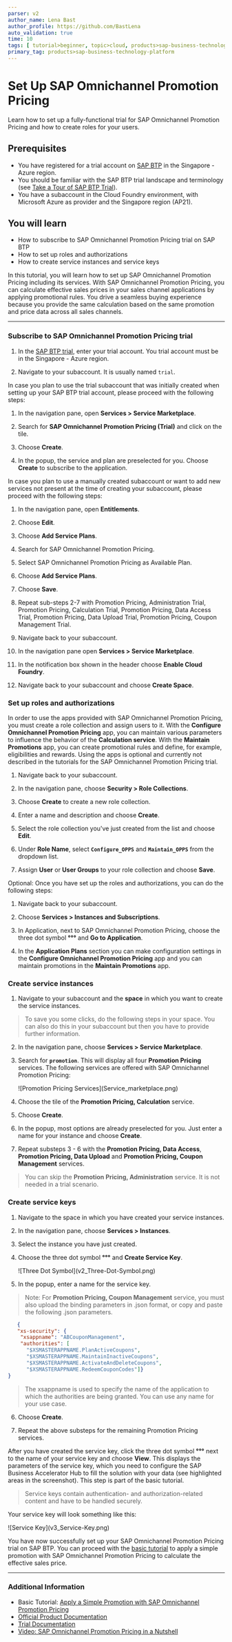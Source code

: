 ```yaml
---
parser: v2
author_name: Lena Bast
author_profile: https://github.com/BastLena
auto_validation: true
time: 10
tags: [ tutorial>beginner, topic>cloud, products>sap-business-technology-platform, products>sap-btp--cloud-foundry-environment]
primary_tag: products>sap-business-technology-platform
---
```


# Set Up SAP Omnichannel Promotion Pricing
<!-- description --> Learn how to set up a fully-functional trial for SAP Omnichannel Promotion Pricing and how to create roles for your users.

## Prerequisites
 - You have registered for a trial account on [SAP BTP](hcp-create-trial-account) in the Singapore - Azure region.
 - You should be familiar with the SAP BTP trial landscape and terminology (see [Take a Tour of SAP BTP Trial](cp-trial-quick-onboarding)). 
 - You have a subaccount in the Cloud Foundry environment, with Microsoft Azure as provider and the Singapore region (AP21). 



## You will learn
  - How to subscribe to SAP Omnichannel Promotion Pricing trial on SAP BTP
  - How to set up roles and authorizations
  - How to create service instances and service keys

  In this tutorial, you will learn how to set up SAP Omnichannel Promotion Pricing including its services.
  With SAP Omnichannel Promotion Pricing, you can calculate effective sales prices in your sales channel applications by applying promotional rules. You drive a seamless buying experience because you provide the same calculation based on the same promotion and price data across all sales channels.

---


### Subscribe to SAP Omnichannel Promotion Pricing trial


1. In the [SAP BTP trial](https://account.hanatrial.ondemand.com), enter your trial account. You trial account must be in the Singapore - Azure region.

2. Navigate to your subaccount. It is usually named `trial`.

In case you plan to use the trial subaccount that was initially created when setting up your SAP BTP trial account, please proceed with the following steps: 

1. In the navigation pane, open **Services > Service Marketplace**.

2. Search for **SAP Omnichannel Promotion Pricing (Trial)** and click on the tile.

3. Choose **Create**.

4. In the popup, the service and plan are preselected for you. Choose **Create** to subscribe to the application.

<!-- The subscription process is finished once the status icon changes from **Processing** to **Subscribed**. -->


In case you plan to use a manually created subaccount or want to add new services not present at the time of creating your subaccount, please proceed with the following steps:

1. In the navigation pane, open **Entitlements**.

2. Choose **Edit**.

3. Choose **Add Service Plans**.

4. Search for SAP Omnichannel Promotion Pricing.

5. Select SAP Omnichannel Promotion Pricing as Available Plan.

6. Choose **Add Service Plans**.

7. Choose **Save**.

8. Repeat sub-steps 2-7 with Promotion Pricing, Administration Trial, Promotion Pricing, Calculation Trial, Promotion Pricing, Data Access Trial, Promotion Pricing, Data Upload Trial, Promotion Pricing, Coupon Management Trial.  

9. Navigate back to your subaccount.

10. In the navigation pane open **Services > Service Marketplace**.

11. In the notification box shown in the header choose **Enable Cloud Foundry**.

12. Navigate back to your subaccount and choose **Create Space**.


### Set up roles and authorizations


In order to use the apps provided with SAP Omnichannel Promotion Pricing, you must create a role collection and assign users to it. With the **Configure Omnichannel Promotion Pricing** app, you can maintain various parameters to influence the behavior of the **Calculation service**. With the **Maintain Promotions** app, you can create promotional rules and define, for example, eligibilities and rewards. Using the apps is optional and currently not described in the tutorials for the SAP Omnichannel Promotion Pricing trial.

1. Navigate back to your subaccount.

2. In the navigation pane, choose **Security > Role Collections**.

3. Choose **Create** to create a new role collection.

4. Enter a name and description and choose **Create**.

5. Select the role collection you've just created from the list and choose **Edit**.

6. Under **Role Name**, select **`Configure_OPPS`** and **`Maintain_OPPS`** from the dropdown list.

7. Assign **User** or **User Groups** to your role collection and choose **Save**. 

Optional: Once you have set up the roles and authorizations, you can do the following steps: 

1. Navigate back to your subaccount. 

2. Choose **Services > Instances and Subscriptions**. 

3. In Application, next to SAP Omnichannel Promotion Pricing, choose the three dot symbol **°°°** and  **Go to Application**.  

4. In the **Application Plans** section you can make configuration settings in the **Configure Omnichannel Promotion Pricing** app and you can maintain promotions in the **Maintain Promotions** app.  <!-- Using the app is optional and not part of the basic tutorial but is included in our advanced tutorial.-->
<!-- Add link to advanced tutorial once available -->




### Create service instances


1. Navigate to your subaccount and the **space** in which you want to create the service instances.
> To save you some clicks, do the following steps in your space. You can also do this in your subaccount but then you have to provide further information.

2. In the navigation pane, choose **Services > Service Marketplace**.

3. Search for **`promotion`**. This will display all four **Promotion Pricing** services. The following services are offered with SAP Omnichannel Promotion Pricing:

    <!-- border -->![Promotion Pricing Services](Service_marketplace.png)

4. Choose the tile of the **Promotion Pricing, Calculation** service.

5. Choose **Create**.

6. In the popup, most options are already preselected for you. Just enter a name for your instance and choose **Create**.

7. Repeat substeps 3 - 6 with the **Promotion Pricing, Data Access**, **Promotion Pricing, Data Upload** and **Promotion Pricing, Coupon Management** services.
>You can skip the **Promotion Pricing, Administration** service. It is not needed in a trial scenario.



### Create service keys


1. Navigate to the space in which you have created your service instances.

2. In the navigation pane, choose **Services > Instances**.

3. Select the instance you have just created.

4. Choose the three dot symbol **°°°**  and **Create Service Key**.

      <!-- border -->![Three Dot Symbol](v2_Three-Dot-Symbol.png)

5. In the popup, enter a name for the service key. 

> Note: For **Promotion Pricing, Coupon Management** service, you must also upload the binding parameters in .json format, or copy and paste the following .json parameters.

```json
   {
   "xs-security": {
    "xsappname": "ABCouponManagement",
    "authorities": [
      "$XSMASTERAPPNAME.PlanActiveCoupons",
      "$XSMASTERAPPNAME.MaintainInactiveCoupons",
      "$XSMASTERAPPNAME.ActivateAndDeleteCoupons",
      "$XSMASTERAPPNAME.RedeemCouponCodes"]}
}
```

> The xsappname is used to specify the name of the application to which the authorities are being granted. You can use any name for your use case.

6. Choose **Create**.

7. Repeat the above substeps for the remaining Promotion Pricing services.

After you have created the service key, click the three dot symbol **°°°** next to the name of your service key and choose **View**. This displays the parameters of the service key, which you need to configure the SAP Business Accelerator Hub to fill the solution with your data (see highlighted areas in the screenshot). This step is part of the basic tutorial.

>Service keys contain authentication- and authorization-related content and have to be handled securely.

Your service key will look something like this:

<!-- border -->![Service Key](v3_Service-Key.png)


You have now successfully set up your SAP Omnichannel Promotion Pricing trial on SAP BTP. You can proceed with the [basic tutorial](opps-basic-scenario) to apply a simple promotion with SAP Omnichannel Promotion Pricing to calculate the effective sales price.


---

### Additional Information

* Basic Tutorial: [Apply a Simple Promotion with SAP Omnichannel Promotion Pricing](opps-basic-scenario)
* [Official Product Documentation](https://help.sap.com/docs/OPP)
* [Trial Documentation](https://help.sap.com/docs/OPP/0c145d124b784b548b618cda8a5b2aba/31b8aedc8ce14fcd9f6021ad4f6323c9.html)
* [Video: SAP Omnichannel Promotion Pricing in a Nutshell](https://www.sap.com/assetdetail/2020/07/9060b3a5-a67d-0010-87a3-c30de2ffd8ff.html)
